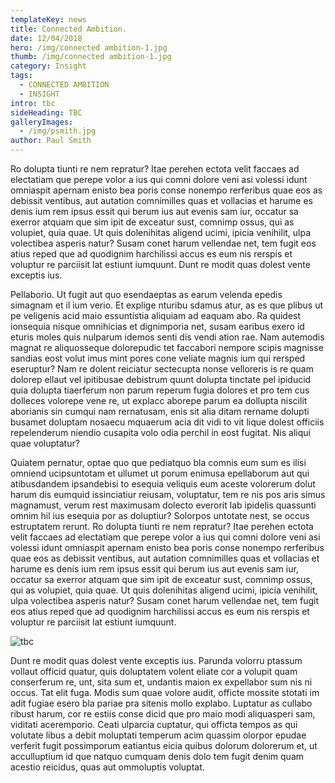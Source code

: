 ```yaml
---
templateKey: news
title: Connected Ambition.
date: 12/04/2018
hero: /img/connected ambition-1.jpg
thumb: /img/connected ambition-1.jpg
category: Insight
tags:
  - CONNECTED AMBITION
  - INSIGHT
intro: tbc
sideHeading: TBC
galleryImages:
  - /img/psmith.jpg
author: Paul Smith
---
```

Ro dolupta tiunti re nem repratur? Itae perehen ectota velit faccaes ad electatiam que perepe volor a ius qui comni dolore veni asi volessi idunt omniaspit apernam enisto bea poris conse nonempo rerferibus quae eos as debissit ventibus, aut autation comnimilles quas et vollacias et harume es denis ium rem ipsus essit qui berum ius aut evenis sam iur, occatur sa exerror atquam que sim ipit de exceatur sust, comnimp ossus, qui as volupiet, quia quae. Ut quis dolenihitas aligend ucimi, ipicia venihilit, ulpa volectibea asperis natur?
Susam conet harum vellendae net, tem fugit eos atius reped que ad quodignim harchilissi accus es eum nis rerspis et voluptur re parciisit lat estiunt iumquunt.
Dunt re modit quas dolest vente exceptis ius.

Pellaborio. Ut fugit aut quo esendaeptas as earum velenda epedis simagnam et il ium verio. Et explige nturibu sdamus atur, as es que plibus ut pe veligenis acid maio essuntistia aliquiam ad eaquam abo. Ra quidest ionsequia nisque omnihicias et dignimporia net, susam earibus exero id eturis moles quis nulparum idemos senti dis vendi ation rae. Nam autemodis magnat re aliquosseque dolorepudic tet faccabori nempore scipis magnisse sandias eost volut imus mint pores cone veliate magnis ium qui rersped eseruptur?
Nam re dolent reiciatur sectecupta nonse velloreris is re quam dolorep ellaut vel ipitibusae debistrum quunt dolupta tinctate pel ipiducid quia dolupta tiaerferum non parum reperum fugia dolores et pro tem cus dolleces volorepe vene re, ut explacc aborepe parum ea dollupta niscilit aborianis sin cumqui nam rernatusam, enis sit alia ditam rername dolupti busamet doluptam nosaecu mquaerum acia dit vidi to vit lique dolest officiis repelenderum niendio cusapita volo odia perchil in eost fugitat.
Nis aliqui quae voluptatur?

Quiatem pernatur, optae quo que pediatquo bla comnis eum sum es ilisi omniend ucipsuntotam et ullumet ut porum enimusa epellaborum aut qui atibusdandem ipsandebisi to esequia veliquis eum aceste volorerum dolut harum dis eumquid issinciatiur reiusam, voluptatur, tem re nis pos aris simus magnamust, verum rest maximusam dolecto everorit lab ipidelis quassunti omnim hil ius esequia por as doluptiur?
Solorpos untotate nest, se occus estruptatem rerunt.
Ro dolupta tiunti re nem repratur? Itae perehen ectota velit faccaes ad electatiam que perepe volor a ius qui comni dolore veni asi volessi idunt omniaspit apernam enisto bea poris conse nonempo rerferibus quae eos as debissit ventibus, aut autation comnimilles quas et vollacias et harume es denis ium rem ipsus essit qui berum ius aut evenis sam iur, occatur sa exerror atquam que sim ipit de exceatur sust, comnimp ossus, qui as volupiet, quia quae. Ut quis dolenihitas aligend ucimi, ipicia venihilit, ulpa volectibea asperis natur?
Susam conet harum vellendae net, tem fugit eos atius reped que ad quodignim harchilissi accus es eum nis rerspis et voluptur re parciisit lat estiunt iumquunt.

![tbc](/img/psmith.jpg)

Dunt re modit quas dolest vente exceptis ius.
Parunda volorru ptassum vollaut officid quatur, quis doluptatem volent eliate cor a volupit quam conserferum re, unt, sita sum et, undantis maion ex expellabor sum nis ni occus.
Tat elit fuga. Modis sum quae volore audit, officte mossite stotati im adit fugiae esero bla pariae pra sitenis mollo explabo. Luptatur as cullabo ribust harum, cor re estiis conse dicid que pro maio modi aliquasperi sam, viditati aceremporio. Ceati ulparcia cuptatur, qui officta tempos as qui volutate libus a debit moluptati temperum acim quassim olorpor epudae verferit fugit possimporum eatiantus eicia quibus dolorum dolorerum et, ut acculluptium id que natquo cumquam denis dolo tem fugit denim quam acestio reicidus, quas aut ommoluptis voluptat.
